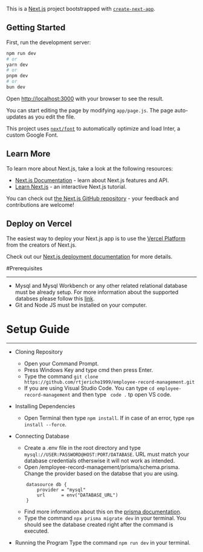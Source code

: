 This is a [Next.js](https://nextjs.org/) project bootstrapped with [`create-next-app`](https://github.com/vercel/next.js/tree/canary/packages/create-next-app).

## Getting Started

First, run the development server:

```bash
npm run dev
# or
yarn dev
# or
pnpm dev
# or
bun dev
```

Open [http://localhost:3000](http://localhost:3000) with your browser to see the result.

You can start editing the page by modifying `app/page.js`. The page auto-updates as you edit the file.

This project uses [`next/font`](https://nextjs.org/docs/basic-features/font-optimization) to automatically optimize and load Inter, a custom Google Font.

## Learn More

To learn more about Next.js, take a look at the following resources:

- [Next.js Documentation](https://nextjs.org/docs) - learn about Next.js features and API.
- [Learn Next.js](https://nextjs.org/learn) - an interactive Next.js tutorial.

You can check out [the Next.js GitHub repository](https://github.com/vercel/next.js/) - your feedback and contributions are welcome!

## Deploy on Vercel

The easiest way to deploy your Next.js app is to use the [Vercel Platform](https://vercel.com/new?utm_medium=default-template&filter=next.js&utm_source=create-next-app&utm_campaign=create-next-app-readme) from the creators of Next.js.

Check out our [Next.js deployment documentation](https://nextjs.org/docs/deployment) for more details.

#Prerequisites

**************

- Mysql and Mysql Workbench or any other related relational database must be already setup. For more information about the supported databses please follow this [link](https://www.prisma.io/docs/orm/overview/databases).
- Git and Node JS must be installed on your computer.

# Setup Guide

************

- Cloning Repository
    - Open your Command Prompt.
    - Press Windows Key and type cmd then press Enter.
    - Type the command ` git clone https://github.com/rtjericho1999/employee-record-management.git `
    - If you are using Visual Studio Code. You can type ` cd employee-record-management ` and then type ` code .` tp open VS code.

- Installing Dependencies
    - Open Terminal then type ` npm install `. If in case of an error, type ` npm install --force `.

- Connecting Database
    - Create a .env file in the root directory and type ` mysql://USER:PASSWORD@HOST:PORT/DATABASE `. URL must match your database credentials otherswise it will not work as intended.
    - Open /employee-record-management/prisma/schema.prisma. Change the provider based on the databse that you are using.
    ```
        datasource db {
            provider = "mysql"
            url      = env("DATABASE_URL")
        }
    ```
    - Find more information about this on the [prisma documentation](https://www.prisma.io/docs/orm/overview/databases).
    - Type the command ` npx prisma migrate dev ` in your terminal. You should see the database created right after the command is executed.

- Running the Program
    Type the command ` npm run dev ` in your terminal.